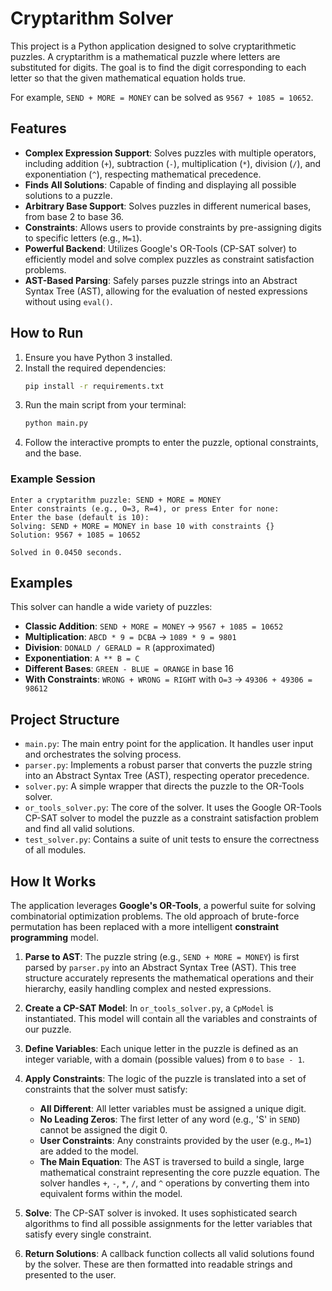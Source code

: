 # Cryptarithm Solver

This project is a Python application designed to solve cryptarithmetic puzzles. A cryptarithm is a mathematical puzzle where letters are substituted for digits. The goal is to find the digit corresponding to each letter so that the given mathematical equation holds true.

For example, `SEND + MORE = MONEY` can be solved as `9567 + 1085 = 10652`.

## Features

*   **Complex Expression Support**: Solves puzzles with multiple operators, including addition (`+`), subtraction (`-`), multiplication (`*`), division (`/`), and exponentiation (`^`), respecting mathematical precedence.
*   **Finds All Solutions**: Capable of finding and displaying all possible solutions to a puzzle.
*   **Arbitrary Base Support**: Solves puzzles in different numerical bases, from base 2 to base 36.
*   **Constraints**: Allows users to provide constraints by pre-assigning digits to specific letters (e.g., `M=1`).
*   **Powerful Backend**: Utilizes Google's OR-Tools (CP-SAT solver) to efficiently model and solve complex puzzles as constraint satisfaction problems.
*   **AST-Based Parsing**: Safely parses puzzle strings into an Abstract Syntax Tree (AST), allowing for the evaluation of nested expressions without using `eval()`.

## How to Run

1.  Ensure you have Python 3 installed.
2.  Install the required dependencies:
    ```bash
    pip install -r requirements.txt
    ```
3.  Run the main script from your terminal:
    ```bash
    python main.py
    ```
4.  Follow the interactive prompts to enter the puzzle, optional constraints, and the base.

### Example Session

```
Enter a cryptarithm puzzle: SEND + MORE = MONEY
Enter constraints (e.g., O=3, R=4), or press Enter for none:
Enter the base (default is 10):
Solving: SEND + MORE = MONEY in base 10 with constraints {}
Solution: 9567 + 1085 = 10652

Solved in 0.0450 seconds.
```

## Examples

This solver can handle a wide variety of puzzles:

*   **Classic Addition**: `SEND + MORE = MONEY` -> `9567 + 1085 = 10652`
*   **Multiplication**: `ABCD * 9 = DCBA` -> `1089 * 9 = 9801`
*   **Division**: `DONALD / GERALD = R` (approximated)
*   **Exponentiation**: `A ** B = C`
*   **Different Bases**: `GREEN - BLUE = ORANGE` in base 16
*   **With Constraints**: `WRONG + WRONG = RIGHT` with `O=3` -> `49306 + 49306 = 98612`

## Project Structure

*   `main.py`: The main entry point for the application. It handles user input and orchestrates the solving process.
*   `parser.py`: Implements a robust parser that converts the puzzle string into an Abstract Syntax Tree (AST), respecting operator precedence.
*   `solver.py`: A simple wrapper that directs the puzzle to the OR-Tools solver.
*   `or_tools_solver.py`: The core of the solver. It uses the Google OR-Tools CP-SAT solver to model the puzzle as a constraint satisfaction problem and find all valid solutions.
*   `test_solver.py`: Contains a suite of unit tests to ensure the correctness of all modules.

## How It Works

The application leverages **Google's OR-Tools**, a powerful suite for solving combinatorial optimization problems. The old approach of brute-force permutation has been replaced with a more intelligent **constraint programming** model.

1.  **Parse to AST**: The puzzle string (e.g., `SEND + MORE = MONEY`) is first parsed by `parser.py` into an Abstract Syntax Tree (AST). This tree structure accurately represents the mathematical operations and their hierarchy, easily handling complex and nested expressions.

2.  **Create a CP-SAT Model**: In `or_tools_solver.py`, a `CpModel` is instantiated. This model will contain all the variables and constraints of our puzzle.

3.  **Define Variables**: Each unique letter in the puzzle is defined as an integer variable, with a domain (possible values) from `0` to `base - 1`.

4.  **Apply Constraints**: The logic of the puzzle is translated into a set of constraints that the solver must satisfy:
    *   **All Different**: All letter variables must be assigned a unique digit.
    *   **No Leading Zeros**: The first letter of any word (e.g., 'S' in `SEND`) cannot be assigned the digit 0.
    *   **User Constraints**: Any constraints provided by the user (e.g., `M=1`) are added to the model.
    *   **The Main Equation**: The AST is traversed to build a single, large mathematical constraint representing the core puzzle equation. The solver handles `+`, `-`, `*`, `/`, and `^` operations by converting them into equivalent forms within the model.

5.  **Solve**: The CP-SAT solver is invoked. It uses sophisticated search algorithms to find all possible assignments for the letter variables that satisfy every single constraint.

6.  **Return Solutions**: A callback function collects all valid solutions found by the solver. These are then formatted into readable strings and presented to the user.